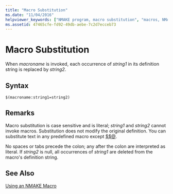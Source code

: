 ```yaml
---
title: "Macro Substitution"
ms.date: "11/04/2016"
helpviewer_keywords: ["NMAKE program, macro substitution", "macros, NMAKE", "substitution macros in NMAKE"]
ms.assetid: 47465cfe-fd92-49db-aebe-7c2d7ecceb73
---
```

# Macro Substitution

When *macroname* is invoked, each occurrence of *string1* in its definition string is replaced by *string2*.

## Syntax

```
$(macroname:string1=string2)
```

## Remarks

Macro substitution is case sensitive and is literal; *string1* and *string2* cannot invoke macros. Substitution does not modify the original definition. You can substitute text in any predefined macro except [$$@](filename-macros.md).

No spaces or tabs precede the colon; any after the colon are interpreted as literal. If *string2* is null, all occurrences of *string1* are deleted from the macro's definition string.

## See Also

[Using an NMAKE Macro](using-an-nmake-macro.md)